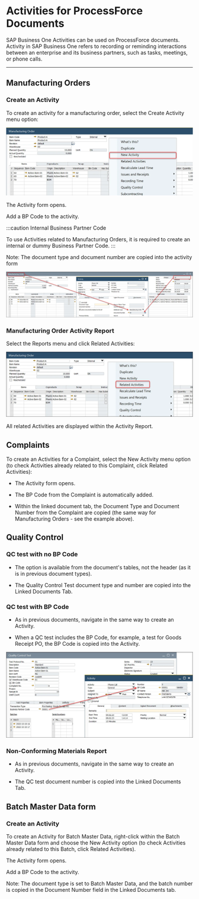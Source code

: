 # Activities for ProcessForce Documents

SAP Business One Activities can be used on ProcessForce documents. Activity in SAP Business One refers to recording or reminding interactions between an enterprise and its business partners, such as tasks, meetings, or phone calls.

---

## Manufacturing Orders

### Create an Activity

To create an activity for a manufacturing order, select the Create Activity menu option:

![Activities](./media/manufacturing-order-new-activity.webp)

The Activity form opens.

Add a BP Code to the activity.

:::caution
Internal Business Partner Code

To use Activities related to Manufacturing Orders, it is required to create an internal or dummy Business Partner Code.
:::

Note: The document type and document number are copied into the activity form

![Activity Document Number](./media/activity-document-number.webp)

### Manufacturing Order Activity Report

Select the Reports menu and click Related Activities:

![Related Activities](./media/manufacturing-order-related-activities.webp)

All related Activities are displayed within the Activity Report.

## Complaints

To create an Activities for a Complaint, select the New Activity menu option (to check Activities already related to this Complaint, click Related Activities):

- The Activity form opens.

- The BP Code from the Complaint is automatically added.

- Within the linked document tab, the Document Type and Document Number from the Complaint are copied (the same way for Manufacturing Orders - see the example above).

## Quality Control

### QC test with no BP Code

- The option is available from the document's tables, not the header (as it is in previous document types).

- The Quality Control Test document type and number are copied into the Linked Documents Tab.

### QC test with BP Code

- As in previous documents, navigate in the same way to create an Activity.

- When a QC test includes the BP Code, for example, a test for Goods Receipt PO, the BP Code is copied into the Activity.

![Quality Control Business Partner](./media/quality-control-business-partner.webp)

### Non-Conforming Materials Report

- As in previous documents, navigate in the same way to create an Activity.

- The QC test document number is copied into the Linked Documents Tab.

## Batch Master Data form

### Create an Activity

To create an Activity for Batch Master Data, right-click within the Batch Master Data form and choose the New Activity option (to check Activities already related to this Batch, click Related Activities).

The Activity form opens.

Add a BP Code to the activity.

Note: The document type is set to Batch Master Data, and the batch number is copied in the Document Number field in the Linked Documents tab.
